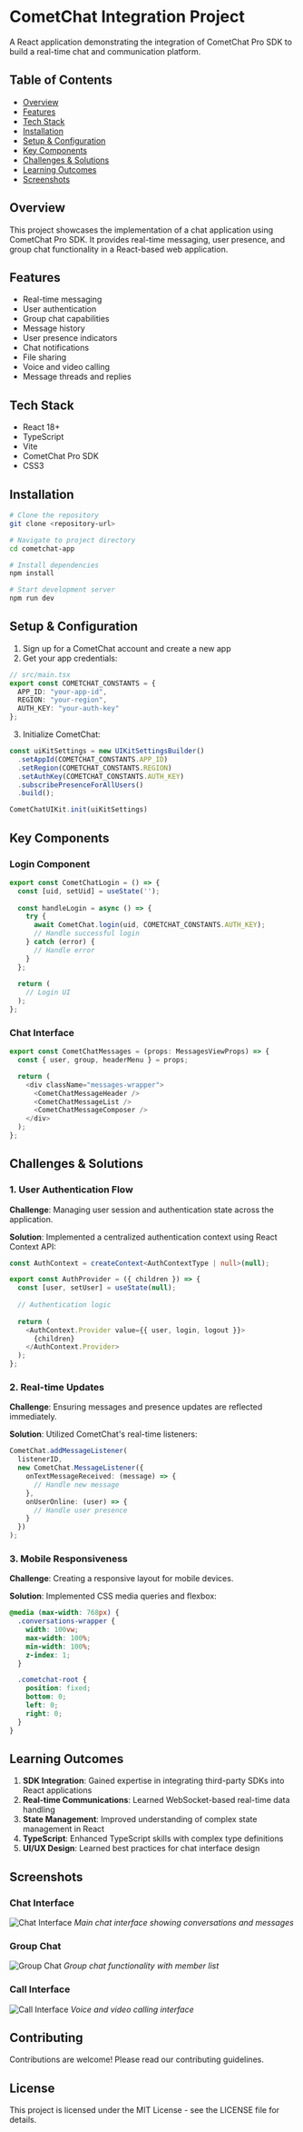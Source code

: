 # CometChat Integration Project

A React application demonstrating the integration of CometChat Pro SDK to build a real-time chat and communication platform.

## Table of Contents
- [Overview](#overview)
- [Features](#features)
- [Tech Stack](#tech-stack)
- [Installation](#installation)
- [Setup & Configuration](#setup--configuration)
- [Key Components](#key-components)
- [Challenges & Solutions](#challenges--solutions)
- [Learning Outcomes](#learning-outcomes)
- [Screenshots](#screenshots)

## Overview

This project showcases the implementation of a chat application using CometChat Pro SDK. It provides real-time messaging, user presence, and group chat functionality in a React-based web application.

## Features

- Real-time messaging
- User authentication
- Group chat capabilities
- Message history
- User presence indicators
- Chat notifications
- File sharing
- Voice and video calling
- Message threads and replies

## Tech Stack

- React 18+
- TypeScript
- Vite
- CometChat Pro SDK
- CSS3

## Installation

```bash
# Clone the repository
git clone <repository-url>

# Navigate to project directory
cd cometchat-app

# Install dependencies
npm install

# Start development server
npm run dev
```

## Setup & Configuration

1. Sign up for a CometChat account and create a new app
2. Get your app credentials:

```typescript
// src/main.tsx
export const COMETCHAT_CONSTANTS = {
  APP_ID: "your-app-id", 
  REGION: "your-region",
  AUTH_KEY: "your-auth-key"
};
```

3. Initialize CometChat:

```typescript
const uiKitSettings = new UIKitSettingsBuilder()
  .setAppId(COMETCHAT_CONSTANTS.APP_ID)
  .setRegion(COMETCHAT_CONSTANTS.REGION)
  .setAuthKey(COMETCHAT_CONSTANTS.AUTH_KEY)
  .subscribePresenceForAllUsers()
  .build();

CometChatUIKit.init(uiKitSettings)
```

## Key Components

### Login Component

```typescript
export const CometChatLogin = () => {
  const [uid, setUid] = useState('');
  
  const handleLogin = async () => {
    try {
      await CometChat.login(uid, COMETCHAT_CONSTANTS.AUTH_KEY);
      // Handle successful login
    } catch (error) {
      // Handle error
    }
  };
  
  return (
    // Login UI
  );
};
```

### Chat Interface

```typescript
export const CometChatMessages = (props: MessagesViewProps) => {
  const { user, group, headerMenu } = props;

  return (
    <div className="messages-wrapper">
      <CometChatMessageHeader />
      <CometChatMessageList />
      <CometChatMessageComposer />
    </div>
  );
};
```

## Challenges & Solutions

### 1. User Authentication Flow

**Challenge**: Managing user session and authentication state across the application.

**Solution**: Implemented a centralized authentication context using React Context API:

```typescript
const AuthContext = createContext<AuthContextType | null>(null);

export const AuthProvider = ({ children }) => {
  const [user, setUser] = useState(null);
  
  // Authentication logic
  
  return (
    <AuthContext.Provider value={{ user, login, logout }}>
      {children}
    </AuthContext.Provider>
  );
};
```

### 2. Real-time Updates

**Challenge**: Ensuring messages and presence updates are reflected immediately.

**Solution**: Utilized CometChat's real-time listeners:

```typescript
CometChat.addMessageListener(
  listenerID,
  new CometChat.MessageListener({
    onTextMessageReceived: (message) => {
      // Handle new message
    },
    onUserOnline: (user) => {
      // Handle user presence
    }
  })
);
```

### 3. Mobile Responsiveness

**Challenge**: Creating a responsive layout for mobile devices.

**Solution**: Implemented CSS media queries and flexbox:

```css
@media (max-width: 768px) {
  .conversations-wrapper {
    width: 100vw;
    max-width: 100%;
    min-width: 100%;
    z-index: 1;
  }

  .cometchat-root {
    position: fixed;
    bottom: 0;
    left: 0;
    right: 0;
  }
}
```

## Learning Outcomes

1. **SDK Integration**: Gained expertise in integrating third-party SDKs into React applications
2. **Real-time Communications**: Learned WebSocket-based real-time data handling
3. **State Management**: Improved understanding of complex state management in React
4. **TypeScript**: Enhanced TypeScript skills with complex type definitions
5. **UI/UX Design**: Learned best practices for chat interface design

## Screenshots

### Chat Interface
![Chat Interface]()
*Main chat interface showing conversations and messages*

### Group Chat
![Group Chat]()
*Group chat functionality with member list*

### Call Interface
![Call Interface]()
*Voice and video calling interface*

## Contributing

Contributions are welcome! Please read our contributing guidelines.

## License

This project is licensed under the MIT License - see the LICENSE file for details.